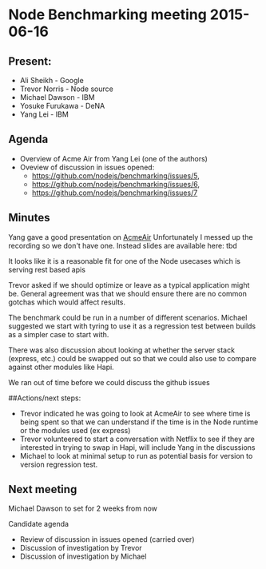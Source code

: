 # Node Benchmarking meeting 2015-06-16

## Present:
+ Ali Sheikh - Google 
+ Trevor Norris - Node source
+ Michael Dawson - IBM 
+ Yosuke Furukawa - DeNA
+ Yang Lei - IBM 

## Agenda

*  Overview of Acme Air from Yang Lei (one of the authors)
*  Oveview of discussion in issues opened:  
    *  https://github.com/nodejs/benchmarking/issues/5, 
    *  https://github.com/nodejs/benchmarking/issues/6, 
    *  https://github.com/nodejs/benchmarking/issues/7
   
## Minutes

Yang gave a good presentation on [AcmeAir](https://github.com/acmeair/acmeair-nodejs)
Unfortunately I messed up the recording so we don't have one.  Instead slides are available here: tbd

It looks like it is a reasonable fit for one of the Node usecases which is serving rest based apis

Trevor asked if we should optimize or leave as a typical application might be.  General agreement
was that we should ensure there are no common gotchas which would affect results.

The benchmark could be run in a number of different scenarios.  Michael suggested we start
with tyring to use it as a regression test between builds as a simpler case to start with.

There was also discussion about looking at whether the server stack (express, etc.) could
be swapped out so that we could also use to compare against other modules like Hapi.

We ran out of time before we could discuss the github issues

##Actions/next steps:
*   Trevor indicated he was going to look at AcmeAir to see where time is being spent so that we can understand if the time is in the Node runtime or the modules used (ex express)
*   Trevor volunteered to start a conversation with Netflix to see if they are interested in trying to swap in Hapi, will include Yang in the discussions
*   Michael to look at minimal setup to run as potential basis for version to version regression test. 
## Next meeting
Michael Dawson to set for 2 weeks from now

Candidate agenda
*  Review of discussion in issues opened (carried over)
*  Discussion of investigation by Trevor
*  Discussion of investigation by Michael
